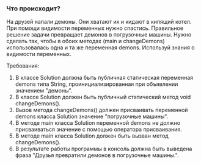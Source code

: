 
### Что происходит?

На друзей напали демоны. Они хватают их и кидают в кипящий котел. При помощи видимости переменных нужно спастись.
Правильное решение задачи превращает демонов в погрузочные машины.
Нужно сделать так, чтобы в обоих методах (main и changeDemons) использовалась одна и та же переменная demons.
Используй знания о видимости переменных.


Требования:
1.	В классе Solution должна быть публичная статическая переменная demons типа String, проинициализированная при объявлении значением &quot;демоны&quot;.
2.	В классе Solution должен быть публичный статический метод void changeDemons().
3.	Вызов метода changeDemons() должен присваивать переменной demons класса Solution значение &quot;погрузочные машины&quot;.
4.	В методе main класса Solution переменной demons не должно присваиваться значение с помощью оператора присваивания.
5.	В методе main класса Solution должен быть вызван метод changeDemons().
6.	В результате работы программы в консоль должна быть выведена фраза &quot;Друзья превратили демонов в погрузочные машины.&quot;.


